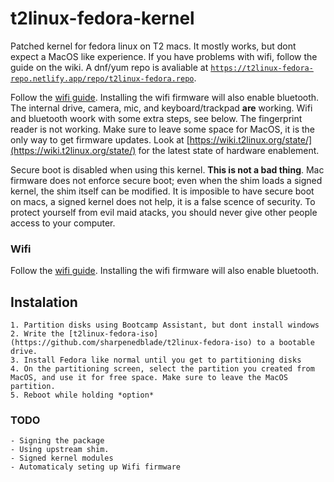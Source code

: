 # t2linux-fedora-kernel
Patched kernel for fedora linux on T2 macs. It mostly works, but dont expect a MacOS like experience. If you have problems with wifi, follow the guide on the wiki. A dnf/yum repo is avaliable at [`https://t2linux-fedora-repo.netlify.app/repo/t2linux-fedora.repo`](https://t2linux-fedora-repo.netlify.app/repo/t2linux-fedora.repo).

Follow the [wifi guide](https://wiki.t2linux.org/guides/wifi/). Installing the wifi firmware will also enable bluetooth. The internal drive, camera, mic, and keyboard/trackpad **are** working. Wifi and bluetooth woork with some extra steps, see below. The fingerprint reader is not working. Make sure to leave some space for MacOS, it is the only way to get firmware updates. Look at [https://wiki.t2linux.org/state/](https://wiki.t2linux.org/state/) for the latest state of hardware enablement.

Secure boot is disabled when using this kernel. **This is not a bad thing**. Mac firmware does not enforce secure boot; even when the shim loads a signed kernel, the shim itself can be modified. It is imposible to have secure boot on macs, a signed kernel does not help, it is a false scence of security. To protect yourself from evil maid atacks, you should never give other people access to your computer.

### Wifi

Follow the [wifi guide](https://wiki.t2linux.org/guides/wifi/). Installing the wifi firmware will also enable bluetooth.

## Instalation

    1. Partition disks using Bootcamp Assistant, but dont install windows
    2. Write the [t2linux-fedora-iso](https://github.com/sharpenedblade/t2linux-fedora-iso) to a bootable drive.
    3. Install Fedora like normal until you get to partitioning disks
    4. On the partitioning screen, select the partition you created from MacOS, and use it for free space. Make sure to leave the MacOS partition.
    5. Reboot while holding *option*

### TODO
    - Signing the package
    - Using upstream shim.
    - Signed kernel modules
    - Automaticaly seting up Wifi firmware
